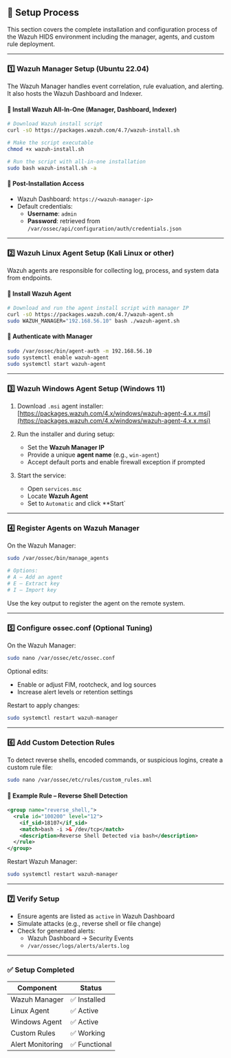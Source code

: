 ## 🔧 Setup Process

This section covers the complete installation and configuration process of the Wazuh HIDS environment including the manager, agents, and custom rule deployment.

---

### 1️⃣ Wazuh Manager Setup (Ubuntu 22.04)

The Wazuh Manager handles event correlation, rule evaluation, and alerting. It also hosts the Wazuh Dashboard and Indexer.

#### 🔹 Install Wazuh All-In-One (Manager, Dashboard, Indexer)

```bash
# Download Wazuh install script
curl -sO https://packages.wazuh.com/4.7/wazuh-install.sh

# Make the script executable
chmod +x wazuh-install.sh

# Run the script with all-in-one installation
sudo bash wazuh-install.sh -a
```

#### 🔹 Post-Installation Access

- Wazuh Dashboard: `https://<wazuh-manager-ip>`
- Default credentials:
  - **Username**: `admin`
  - **Password**: retrieved from `/var/ossec/api/configuration/auth/credentials.json`

---

### 2️⃣ Wazuh Linux Agent Setup (Kali Linux or other)

Wazuh agents are responsible for collecting log, process, and system data from endpoints.

#### 🔹 Install Wazuh Agent

```bash
# Download and run the agent install script with manager IP
curl -sO https://packages.wazuh.com/4.7/wazuh-agent.sh
sudo WAZUH_MANAGER="192.168.56.10" bash ./wazuh-agent.sh
```

#### 🔹 Authenticate with Manager

```bash
sudo /var/ossec/bin/agent-auth -m 192.168.56.10
sudo systemctl enable wazuh-agent
sudo systemctl start wazuh-agent
```

---

### 3️⃣ Wazuh Windows Agent Setup (Windows 11)

1. Download `.msi` agent installer:\
   [https://packages.wazuh.com/4.x/windows/wazuh-agent-4.x.x.msi](https://packages.wazuh.com/4.x/windows/wazuh-agent-4.x.x.msi)

2. Run the installer and during setup:

   - Set the **Wazuh Manager IP**
   - Provide a unique **agent name** (e.g., `win-agent`)
   - Accept default ports and enable firewall exception if prompted

3. Start the service:

   - Open `services.msc`
   - Locate **Wazuh Agent**
   - Set to `Automatic` and click \*\*Start\`

---

### 4️⃣ Register Agents on Wazuh Manager

On the Wazuh Manager:

```bash
sudo /var/ossec/bin/manage_agents

# Options:
# A – Add an agent
# E – Extract key
# I – Import key
```

Use the key output to register the agent on the remote system.

---

### 5️⃣ Configure ossec.conf (Optional Tuning)

On the Wazuh Manager:

```bash
sudo nano /var/ossec/etc/ossec.conf
```

Optional edits:

- Enable or adjust FIM, rootcheck, and log sources
- Increase alert levels or retention settings

Restart to apply changes:

```bash
sudo systemctl restart wazuh-manager
```

---

### 6️⃣ Add Custom Detection Rules

To detect reverse shells, encoded commands, or suspicious logins, create a custom rule file:

```bash
sudo nano /var/ossec/etc/rules/custom_rules.xml
```

#### 🔹 Example Rule – Reverse Shell Detection

```xml
<group name="reverse_shell,">
  <rule id="100200" level="12">
    <if_sid>18107</if_sid>
    <match>bash -i >& /dev/tcp</match>
    <description>Reverse Shell Detected via bash</description>
  </rule>
</group>
```

Restart Wazuh Manager:

```bash
sudo systemctl restart wazuh-manager
```

---

### 7️⃣ Verify Setup

- Ensure agents are listed as `active` in Wazuh Dashboard
- Simulate attacks (e.g., reverse shell or file change)
- Check for generated alerts:
  - Wazuh Dashboard → Security Events
  - `/var/ossec/logs/alerts/alerts.log`

---

### ✅ Setup Completed

| Component        | Status       |
| ---------------- | ------------ |
| Wazuh Manager    | ✅ Installed  |
| Linux Agent      | ✅ Active     |
| Windows Agent    | ✅ Active     |
| Custom Rules     | ✅ Working    |
| Alert Monitoring | ✅ Functional |


